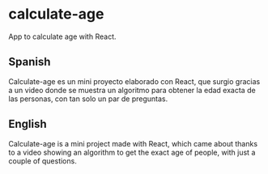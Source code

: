 # calculate-age

App to calculate age with React.

## Spanish

Calculate-age es un mini proyecto elaborado con React, que surgio gracias a un video donde se muestra un algoritmo para obtener la edad exacta de las personas, con tan solo un par de preguntas.

## English

Calculate-age is a mini project made with React, which came about thanks to a video showing an algorithm to get the exact age of people, with just a couple of questions.
